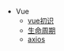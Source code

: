 - Vue
    - [vue初识](vue/vue/vue初识.md)
    - [生命周期](vue/vue/生命周期.md)
    - [axios](vue/vue/axios.md)

